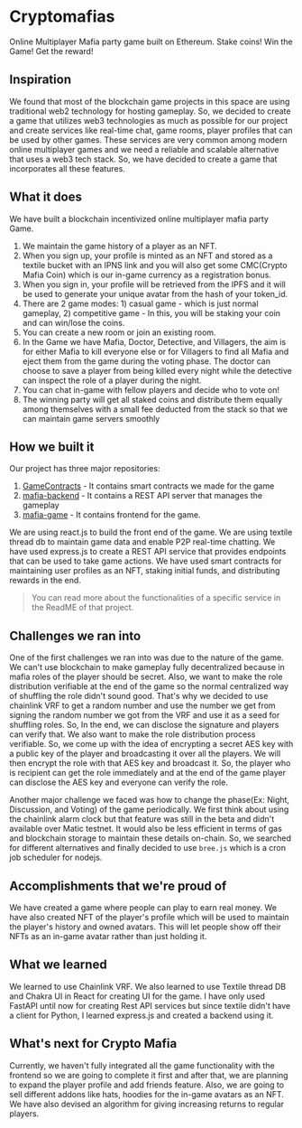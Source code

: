 # Cryptomafias
Online Multiplayer Mafia party game built on Ethereum. Stake coins! Win the Game! Get the reward!

## Inspiration
We found that most of the blockchain game projects in this space are using traditional web2 technology for hosting gameplay. So, we decided to create a game that utilizes web3 technologies as much as possible for our project and create services like real-time chat, game rooms, player profiles that can be used by other games. These services are very common among modern online multiplayer games and we need a reliable and scalable alternative that uses a web3 tech stack. So, we have decided to create a game that incorporates all these features.

## What it does
We have built a blockchain incentivized online multiplayer mafia party Game.
1. We maintain the game history of a player as an NFT.
2. When you sign up, your profile is minted as an NFT and stored as a textile bucket with an IPNS link and you will also get some CMC(Crypto Mafia Coin) which is our in-game currency as a registration bonus.
3. When you sign in, your profile will be retrieved from the IPFS and it will be used to generate your unique avatar from the hash of your token_id.
4. There are 2 game modes: 1) casual game - which is just normal gameplay, 2) competitive game - In this, you will be staking your coin and can win/lose the coins.
5. You can create a new room or join an existing room.
6. In the Game we have Mafia, Doctor, Detective, and Villagers, the aim is for either Mafia to kill everyone else or for Villagers to find all Mafia and eject them from the game during the voting phase. The doctor can choose to save a player from being killed every night while the detective can inspect the role of a player during the night.
7. You can chat in-game with fellow players and decide who to vote on!
8. The winning party will get all staked coins and distribute them equally among themselves with a small fee deducted from the stack so that we can maintain game servers smoothly

## How we built it
Our project has three major repositories:
1. [GameContracts](https://github.com/cryptomafias/GameContracts) - It contains smart contracts we made for the game
2. [mafia-backend](https://github.com/cryptomafias/mafia-backend) - It contains a REST API server that manages the gameplay
3. [mafia-game](https://github.com/cryptomafias/mafia-game) - It contains frontend for the game.

We are using react.js to build the front end of the game. We are using textile thread db to maintain game data and enable P2P real-time chatting. We have used express.js to create a REST API service that provides endpoints that can be used to take game actions. We have used smart contracts for maintaining user profiles as an NFT, staking initial funds, and distributing rewards in the end.

> You can read more about the functionalities of a specific service in the ReadME of that project.
 
## Challenges we ran into
One of the first challenges we ran into was due to the nature of the game. We can't use blockchain to make gameplay fully decentralized because in mafia roles of the player should be secret. Also, we want to make the role distribution verifiable at the end of the game so the normal centralized way of shuffling the role didn't sound good. That's why we decided to use chainlink VRF to get a random number and use the number we get from signing the random number we got from the VRF and use it as a seed for shuffling roles. So, In the end, we can disclose the signature and players can verify that. We also want to make the role distribution process verifiable. So, we come up with the idea of encrypting a secret AES key with a public key of the player and broadcasting it over all the players. We will then encrypt the role with that AES key and broadcast it. So, the player who is recipient can get the role immediately and at the end of the game player can disclose the AES key and everyone can verify the role. 

Another major challenge we faced was how to change the phase(Ex: Night, Discussion, and Voting) of the game periodically. We first think about using the chainlink alarm clock but that feature was still in the beta and didn't available over Matic testnet. It would also be less efficient in terms of gas and blockchain storage to maintain these details on-chain. So, we searched for different alternatives and finally decided to use `bree.js` which is a cron job scheduler for nodejs. 

## Accomplishments that we're proud of
We have created a game where people can play to earn real money. We have also created NFT of the player's profile which will be used to maintain the player's history and owned avatars. This will let people show off their NFTs as an in-game avatar rather than just holding it.

## What we learned
We learned to use Chainlink VRF. We also learned to use Textile thread DB and Chakra UI in React for creating UI for the game. I have only used FastAPI until now for creating Rest API services but since textile didn't have a client for Python, I learned express.js and created a backend using it.

## What's next for Crypto Mafia
Currently, we haven't fully integrated all the game functionality with the frontend so we are going to complete it first and after that, we are planning to expand the player profile and add friends feature. Also, we are going to sell different addons like hats, hoodies for the in-game avatars as an NFT. We have also devised an algorithm for giving increasing returns to regular players.

